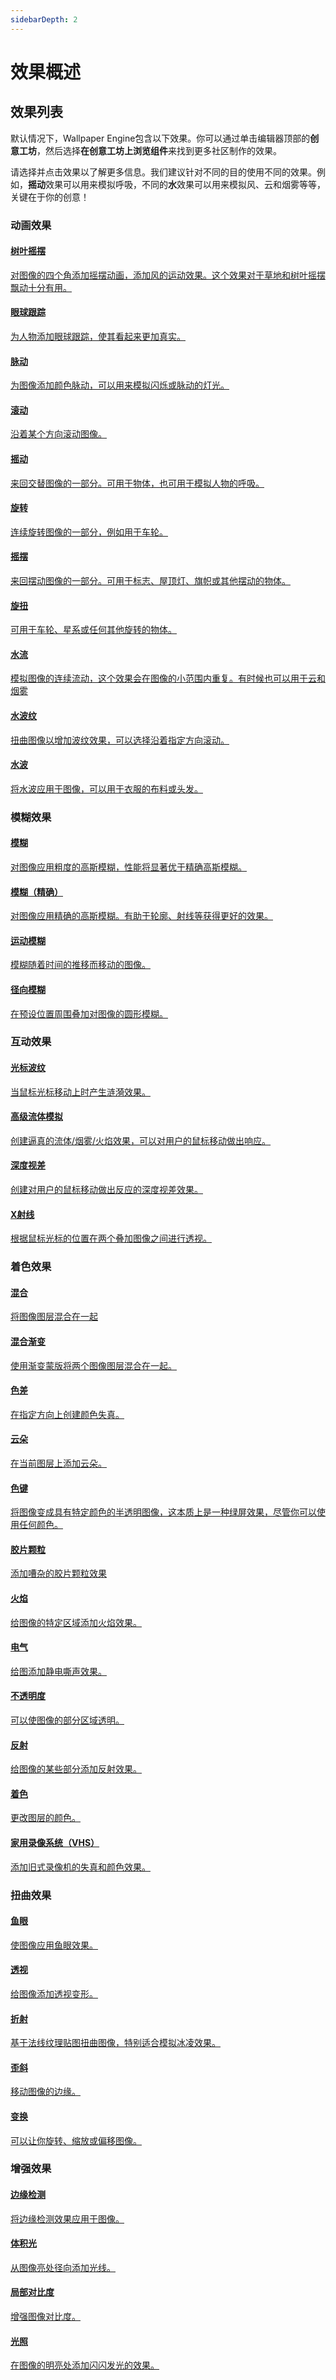 ```yaml
---
sidebarDepth: 2
---
```


# 效果概述

## 效果列表

默认情况下，Wallpaper Engine包含以下效果。你可以通过单击编辑器顶部的**创意工坊**，然后选择**在创意工坊上浏览组件**来找到更多社区制作的效果。

请选择并点击效果以了解更多信息。我们建议针对不同的目的使用不同的效果。例如，**摇动**效果可以用来模拟呼吸，不同的**水**效果可以用来模拟风、云和烟雾等等，关键在于你的创意！

### 动画效果

<div class="effect-list">
	<div class="effect-box">
		<a href="/wallpaper-engine-docs/scene/effects/effect/sway.html">
			<div class="effect-box-image" style="background-image: url('/wallpaper-engine-docs/img/effects/Sway.gif')"></div>
			<div>
				<h4>树叶摇摆</h4>
				<p>对图像的四个角添加摇摆动画，添加风的运动效果。这个效果对于草地和树叶摇摆飘动十分有用。</p>
			</div>
		</a>
	</div>
	<div class="effect-box">
		<a href="/wallpaper-engine-docs/scene/effects/effect/iris.html">
			<div class="effect-box-image" style="background-image: url('/wallpaper-engine-docs/img/effects/Iris.gif')"></div>
			<div>
				<h4>眼球跟踪</h4>
				<p>为人物添加眼球跟踪，使其看起来更加真实。</p>
			</div>
		</a>
	</div>
	<div class="effect-box">
		<a href="/wallpaper-engine-docs/scene/effects/effect/pulse.html">
			<div class="effect-box-image" style="background-image: url('/wallpaper-engine-docs/img/effects/Pulse.gif')"></div>
			<div>
				<h4>脉动</h4>
				<p>为图像添加颜色脉动，可以用来模拟闪烁或脉动的灯光。</p>
			</div>
		</a>
	</div>
	<div class="effect-box">
		<a href="/wallpaper-engine-docs/scene/effects/effect/scroll.html">
			<div class="effect-box-image" style="background-image: url('/wallpaper-engine-docs/img/effects/Scroll.gif')"></div>
			<div>
				<h4>滚动</h4>
				<p>沿着某个方向滚动图像。</p>
			</div>
		</a>
	</div>
	<div class="effect-box">
		<a href="/wallpaper-engine-docs/scene/effects/effect/shake.html">
			<div class="effect-box-image" style="background-image: url('/wallpaper-engine-docs/img/effects/Shake.gif')"></div>
			<div>
				<h4>摇动</h4>
				<p>来回交替图像的一部分。可用于物体，也可用于模拟人物的呼吸。</p>
			</div>
		</a>
	</div>
	<div class="effect-box">
		<a href="/wallpaper-engine-docs/scene/effects/effect/spin.html">
			<div class="effect-box-image" style="background-image: url('/wallpaper-engine-docs/img/effects/Spin.gif')"></div>
			<div>
				<h4>旋转</h4>
				<p>连续旋转图像的一部分，例如用于车轮。</p>
			</div>
		</a>
	</div>
	<div class="effect-box">
		<a href="/wallpaper-engine-docs/scene/effects/effect/swing.html">
			<div class="effect-box-image" style="background-image: url('/wallpaper-engine-docs/img/effects/Swing.gif')"></div>
			<div>
				<h4>摇摆</h4>
				<p>来回摆动图像的一部分。可用于标志、屋顶灯、旗帜或其他摆动的物体。</p>
			</div>
		</a>
	</div>
	<div class="effect-box">
		<a href="/wallpaper-engine-docs/scene/effects/effect/twirl.html">
			<div class="effect-box-image" style="background-image: url('/wallpaper-engine-docs/img/effects/Twirl.gif')"></div>
			<div>
				<h4>旋扭</h4>
				<p>可用于车轮、星系或任何其他旋转的物体。</p>
			</div>
		</a>
	</div>
	<div class="effect-box">
		<a href="/wallpaper-engine-docs/scene/effects/effect/waterflow.html">
			<div class="effect-box-image" style="background-image: url('/wallpaper-engine-docs/img/effects/Water_flow.gif')"></div>
			<div>
				<h4>水流</h4>
				<p>模拟图像的连续流动，这个效果会在图像的小范围内重复。有时候也可以用于云和烟雾</p>
			</div>
		</a>
	</div>
	<div class="effect-box">
		<a href="/wallpaper-engine-docs/scene/effects/effect/waterripple.html">
			<div class="effect-box-image" style="background-image: url('/wallpaper-engine-docs/img/effects/Water_Ripples_Complete.gif')"></div>
			<div>
				<h4>水波纹</h4>
				<p>扭曲图像以增加波纹效果，可以选择沿着指定方向滚动。</p>
			</div>
		</a>
	</div>
	<div class="effect-box">
		<a href="/wallpaper-engine-docs/scene/effects/effect/waterwaves.html">
			<div class="effect-box-image" style="background-image: url('/wallpaper-engine-docs/img/effects/Water_Waves_Complete.gif')"></div>
			<div>
				<h4>水波</h4>
				<p>将水波应用于图像，可以用于衣服的布料或头发。</p>
			</div>
		</a>
	</div>
	<div class="effect-box fake"></div>
</div>

### 模糊效果

<div class="effect-list">
	<div class="effect-box">
		<a href="/wallpaper-engine-docs/scene/effects/effect/blur.html">
			<div class="effect-box-image" style="background-image: url('/wallpaper-engine-docs/img/effects/Blur.png')"></div>
			<div>
				<h4>模糊</h4>
				<p>对图像应用粗度的高斯模糊，性能将显著优于精确高斯模糊。</p>
			</div>
		</a>
	</div>
	<div class="effect-box">
		<a href="/wallpaper-engine-docs/scene/effects/effect/blurprecise.html">
			<div class="effect-box-image" style="background-image: url('/wallpaper-engine-docs/img/effects/Blur_precise.gif')"></div>
			<div>
				<h4>模糊（精确）</h4>
				<p>对图像应用精确的高斯模糊。有助于轮廓、射线等获得更好的效果。</p>
			</div>
		</a>
	</div>
	<div class="effect-box">
		<a href="/wallpaper-engine-docs/scene/effects/effect/motionblur.html">
			<div class="effect-box-image" style="background-image: url('/wallpaper-engine-docs/img/effects/Motion_blur.gif')"></div>
			<div>
				<h4>运动模糊</h4>
				<p>模糊随着时间的推移而移动的图像。</p>
			</div>
		</a>
	</div>
		<div class="effect-box">
		<a href="/wallpaper-engine-docs/scene/effects/effect/radialblur.html">
			<div class="effect-box-image" style="background-image: url('/wallpaper-engine-docs/img/effects/Radial_Blur.gif')"></div>
			<div>
				<h4>径向模糊</h4>
				<p>在预设位置周围叠加对图像的圆形模糊。</p>
			</div>
		</a>
	</div>
</div>

### 互动效果


<div class="effect-list">
	<div class="effect-box">
		<a href="/wallpaper-engine-docs/scene/effects/effect/cursorripple.html">
			<div class="effect-box-image" style="background-image: url('/wallpaper-engine-docs/img/effects/Cursor_Ripple.gif')"></div>
			<div>
				<h4>光标波纹</h4>
				<p>当鼠标光标移动上时产生涟漪效果。</p>
			</div>
		</a>
	</div>
		<div class="effect-box">
		<a href="/wallpaper-engine-docs/scene/effects/effect/advancedfluidsimulation.html">
			<div class="effect-box-image" style="background-image: url('/wallpaper-engine-docs/img/effects/Advanced_Fluid_Simulation.gif')"></div>
			<div>
				<h4>高级流体模拟</h4>
				<p>创建逼真的流体/烟雾/火焰效果，可以对用户的鼠标移动做出响应。</p>
			</div>
		</a>
	</div>
	<div class="effect-box">
		<a href="/wallpaper-engine-docs/scene/effects/effect/depthparallax.html">
			<div class="effect-box-image" style="background-image: url('/wallpaper-engine-docs/img/effects/Depth_Parallax.gif')"></div>
			<div>
				<h4>深度视差</h4>
				<p>创建对用户的鼠标移动做出反应的深度视差效果。</p>
			</div>
		</a>
	</div>
	<div class="effect-box">
		<a href="/wallpaper-engine-docs/scene/effects/effect/xray.html">
			<div class="effect-box-image" style="background-image: url('/wallpaper-engine-docs/img/effects/Xray.gif')"></div>
			<div>
				<h4>X射线</h4>
				<p>根据鼠标光标的位置在两个叠加图像之间进行透视。</p>
			</div>
		</a>
	</div>
	<div class="effect-box fake"></div>
</div>

### 着色效果

<div class="effect-list">
	<div class="effect-box">
		<a href="/wallpaper-engine-docs/scene/effects/effect/blend.html">
			<div class="effect-box-image" style="background-image: url('/wallpaper-engine-docs/img/effects/Blend.gif')"></div>
			<div>
				<h4>混合</h4>
				<p>将图像图层混合在一起</p>
			</div>
		</a>
	</div>
	<div class="effect-box">
		<a href="/wallpaper-engine-docs/scene/effects/effect/blendgradient.html">
			<div class="effect-box-image" style="background-image: url('/wallpaper-engine-docs/img/effects/Blend_Gradient.gif')"></div>
			<div>
				<h4>混合渐变</h4>
				<p>使用渐变蒙版将两个图像图层混合在一起。</p>
			</div>
		</a>
	</div>
		<div class="effect-box">
		<a href="/wallpaper-engine-docs/scene/effects/effect/chromaticaberration.html">
			<div class="effect-box-image" style="background-image: url('/wallpaper-engine-docs/img/effects/Chromatic_Aberration.gif')"></div>
			<div>
				<h4>色差</h4>
				<p>在指定方向上创建颜色失真。</p>
			</div>
		</a>
	</div>
	<div class="effect-box">
		<a href="/wallpaper-engine-docs/scene/effects/effect/clouds.html">
			<div class="effect-box-image" style="background-image: url('/wallpaper-engine-docs/img/effects/Clouds.gif')"></div>
			<div>
				<h4>云朵</h4>
				<p>在当前图层上添加云朵。</p>
			</div>
		</a>
	</div>
	<div class="effect-box">
		<a href="/wallpaper-engine-docs/scene/effects/effect/colorkey.html">
			<div class="effect-box-image" style="background-image: url('/wallpaper-engine-docs/img/effects/Color_key.gif')"></div>
			<div>
				<h4>色键</h4>
				<p>将图像变成具有特定颜色的半透明图像，这本质上是一种绿屏效果，尽管你可以使用任何颜色。</p>
			</div>
		</a>
	</div>
	<div class="effect-box">
		<a href="/wallpaper-engine-docs/scene/effects/effect/filmgrain.html">
			<div class="effect-box-image" style="background-image: url('/wallpaper-engine-docs/img/effects/Film_grain.gif')"></div>
			<div>
				<h4>胶片颗粒</h4>
				<p>添加嘈杂的胶片颗粒效果</p>
			</div>
		</a>
	</div>
	<div class="effect-box">
		<a href="/wallpaper-engine-docs/scene/effects/effect/fire.html">
			<div class="effect-box-image" style="background-image: url('/wallpaper-engine-docs/img/effects/Fire.gif')"></div>
			<div>
				<h4>火焰</h4>
				<p>给图像的特定区域添加火焰效果。</p>
			</div>
		</a>
	</div>
	<div class="effect-box">
		<a href="/wallpaper-engine-docs/scene/effects/effect/nitro.html">
			<div class="effect-box-image" style="background-image: url('/wallpaper-engine-docs/img/effects/Nitro.gif')"></div>
			<div>
				<h4>电气</h4>
				<p>给图添加静电嘶声效果。</p>
			</div>
		</a>
	</div>
	<div class="effect-box">
		<a href="/wallpaper-engine-docs/scene/effects/effect/opacity.html">
			<div class="effect-box-image" style="background-image: url('/wallpaper-engine-docs/img/effects/Opacity.gif')"></div>
			<div>
				<h4>不透明度</h4>
				<p>可以使图像的部分区域透明。</p>
			</div>
		</a>
	</div>
	<div class="effect-box">
		<a href="/wallpaper-engine-docs/scene/effects/effect/reflection.html">
			<div class="effect-box-image" style="background-image: url('/wallpaper-engine-docs/img/effects/Reflection.gif')"></div>
			<div>
				<h4>反射</h4>
				<p>给图像的某些部分添加反射效果。</p>
			</div>
		</a>
	</div>
	<div class="effect-box">
		<a href="/wallpaper-engine-docs/scene/effects/effect/tint.html">
			<div class="effect-box-image" style="background-image: url('/wallpaper-engine-docs/img/effects/Tint.png')"></div>
			<div>
				<h4>着色</h4>
				<p>更改图层的颜色。</p>
			</div>
		</a>
	</div>
	<div class="effect-box">
		<a href="/wallpaper-engine-docs/scene/effects/effect/vhs.html">
			<div class="effect-box-image" style="background-image: url('/wallpaper-engine-docs/img/effects/VHS.gif')"></div>
			<div>
				<h4>家用录像系统（VHS）</h4>
				<p>添加旧式录像机的失真和颜色效果。</p>
			</div>
		</a>
	</div>
</div>

### 扭曲效果

<div class="effect-list">
	<div class="effect-box">
		<a href="/wallpaper-engine-docs/scene/effects/effect/fisheye.html">
			<div class="effect-box-image" style="background-image: url('/wallpaper-engine-docs/img/effects/Fisheye.png')"></div>
			<div>
				<h4>鱼眼</h4>
				<p>使图像应用鱼眼效果。</p>
			</div>
		</a>
	</div>
	<div class="effect-box">
		<a href="/wallpaper-engine-docs/scene/effects/effect/perspective.html">
			<div class="effect-box-image" style="background-image: url('/wallpaper-engine-docs/img/effects/Perspective.gif')"></div>
			<div>
				<h4>透视</h4>
				<p>给图像添加透视变形。</p>
			</div>
		</a>
	</div>
	<div class="effect-box">
		<a href="/wallpaper-engine-docs/scene/effects/effect/refraction.html">
			<div class="effect-box-image" style="background-image: url('/wallpaper-engine-docs/img/effects/Refract.gif')"></div>
			<div>
				<h4>折射</h4>
				<p>基于法线纹理贴图扭曲图像，特别适合模拟冰凌效果。</p>
			</div>
		</a>
	</div>
	<div class="effect-box">
		<a href="/wallpaper-engine-docs/scene/effects/effect/skew.html">
			<div class="effect-box-image" style="background-image: url('/wallpaper-engine-docs/img/effects/Skew.gif')"></div>
			<div>
				<h4>歪斜</h4>
				<p>移动图像的边缘。</p>
			</div>
		</a>
	</div>
	<div class="effect-box">
		<a href="/wallpaper-engine-docs/scene/effects/effect/transform.html">
			<div class="effect-box-image" style="background-image: url('/wallpaper-engine-docs/img/effects/Transform.gif')"></div>
			<div>
				<h4>变换</h4>
				<p>可以让你旋转、缩放或偏移图像。</p>
			</div>
		</a>
	</div>
	<div class="effect-box fake"></div>
</div>

### 增强效果

<div class="effect-list">
	<div class="effect-box">
		<a href="/wallpaper-engine-docs/scene/effects/effect/edgedetection.html">
			<div class="effect-box-image" style="background-image: url('/wallpaper-engine-docs/img/effects/Edge_detection.png')"></div>
			<div>
				<h4>边缘检测</h4>
				<p>将边缘检测效果应用于图像。</p>
			</div>
		</a>
	</div>
	<div class="effect-box">
		<a href="/wallpaper-engine-docs/scene/effects/effect/godrays.html">
			<div class="effect-box-image" style="background-image: url('/wallpaper-engine-docs/img/effects/Godrays.gif')"></div>
			<div>
				<h4>体积光</h4>
				<p>从图像亮处径向添加光线。</p>
			</div>
		</a>
	</div>
	<div class="effect-box">
		<a href="/wallpaper-engine-docs/scene/effects/effect/localcontrast.html">
			<div class="effect-box-image" style="background-image: url('/wallpaper-engine-docs/img/effects/Local_contrast.gif')"></div>
			<div>
				<h4>局部对比度</h4>
				<p>增强图像对比度。</p>
			</div>
		</a>
	</div>
	<div class="effect-box">
		<a href="/wallpaper-engine-docs/scene/effects/effect/shine.html">
			<div class="effect-box-image" style="background-image: url('/wallpaper-engine-docs/img/effects/Shine.gif')"></div>
			<div>
				<h4>光照</h4>
				<p>在图像的明亮处添加闪闪发光的效果。</p>
			</div>
		</a>
	</div>
</div>